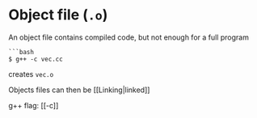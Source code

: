 # Object file (```.o```)
An object file contains compiled code, but not enough for a full program


```ad-example
```bash
$ g++ -c vec.cc
```

creates ```vec.o```

Objects files can then be [[Linking|linked]]

g++ flag: [[-c]]